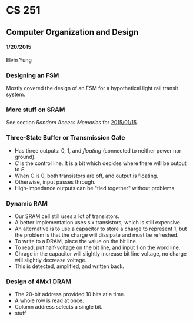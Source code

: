 # CS 251
## Computer Organization and Design
#### 1/20/2015
Elvin Yung

### Designing an FSM
Mostly covered the design of an FSM for a hypothetical light rail transit system.

### More stuff on SRAM
See section *Random Access Memories* for [2015/01/15](20150115.md).

### Three-State Buffer or Transmission Gate
* Has three outputs: 0, 1, and *floating* (connected to neither power nor ground).
* *C* is the control line. It is a bit which decides where there will be output to *F*.
* When C is 0, both transistors are off, and output is floating.
* Otherwise, input passes through.
* High-impedance outputs can be "tied together" without problems.

### Dynamic RAM
* Our SRAM cell still uses a lot of transistors. 
* A better implementation uses six transistors, which is still expensive.
* An alternative is to use a capacitor to store a charge to represent 1, but the problem is that the charge will dissipate and must be refreshed.
* To write to a DRAM, place the value on the bit line.
* To read, put half-voltage on the bit line, and input 1 on the word line.
* Chrage in the capacitor will slightly increase bit line voltage, no charge will slightly decrease voltage.
* This is detected, amplified, and written back.

### Design of 4Mx1 DRAM
* The 20-bit address provided 10 bits at a time.
* A whole row is read at once. 
* Column address selects a single bit.
* stuff

